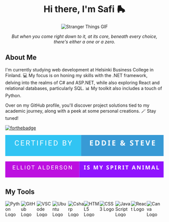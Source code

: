 <h1 align="center">Hi there, I'm Safi 🛼</h1>


<p align="center">
  <img src="https://media1.tenor.com/m/t40xH-2R7bMAAAAC/eddie-eddie-munson.gif" alt="Stranger Things GIF">
</p>

<p align="center"> 
<em>But when you come right down to it, at its core, beneath every choice, there's either a one or a zero.</em></p>



## About Me
I'm currently studying web development at Helsinki Business College in Finland.  💻 My focus is on honing my skills with the .NET framework, delving into the realms of C# and ASP.NET, while also exploring React and relational databases, particularly SQL. 📊 My toolkit also includes a touch of Python.

Over on my GitHub profile, you'll discover project solutions tied to my academic journey, along with a peek at some personal creations. 🪄 Stay tuned!

[![forthebadge](https://forthebadge.com/images/badges/powered-by-coffee.svg)](https://forthebadge.com)

[![forthebadge](https://raw.githubusercontent.com/safiames/safiames/b7f01c11a9f01e9e54811efb553041a17cf63b7d/certified%20by-eddie%20%26%20steve-.svg)](https://forthebadge.com?primaryBGColor=%2331C4F3&primaryTextColor=%23FFFFFF&secondaryBGColor=%23389AD5&secondaryTextColor=%23FFFFFF&tertiaryBGColor=%232674A4&tertiaryTextColor=%23FFFFFF&primaryLabel=certified+by&secondaryLabel=eddie+%26+steve&tertiaryLabel=&panels=2#/generator)

[![forthebadge](https://github.com/safiames/safiames/raw/main/Elliot%20Alderson-is%20my%20spirit%20animal-.svg)](https://forthebadge.com?primaryBGColor=%23bd10e0&primaryTextColor=%23FFFFFF&secondaryBGColor=%239013fe&secondaryTextColor=%23FFFFFF&tertiaryBGColor=%232674A4&tertiaryTextColor=%23FFFFFF&primaryLabel=Elliot+Alderson&secondaryLabel=is+my+spirit+animal&tertiaryLabel=&panels=2#/generator)


## My Tools
<div style="display: flex;">
  <img src="https://cdn.jsdelivr.net/gh/devicons/devicon/icons/python/python-original-wordmark.svg" alt="Python Logo" width="50" height="50" style="max-width:100%;">
  <img src="https://cdn.jsdelivr.net/gh/devicons/devicon/icons/github/github-original-wordmark.svg" alt="GitHub Logo" width="50" height="50" style="max-width:100%;">
  <img src="https://cdn.jsdelivr.net/gh/devicons/devicon/icons/vscode/vscode-original-wordmark.svg" alt="VSCode Logo" width="50" height="50" style="max-width:100%;">
  <img src="https://cdn.jsdelivr.net/gh/devicons/devicon/icons/ubuntu/ubuntu-plain-wordmark.svg" alt="Ubuntu Logo" width="50" height="50" style="max-width:100%;">
<img src="https://cdn.jsdelivr.net/gh/devicons/devicon/icons/csharp/csharp-original.svg" alt="Csharp Logo" width="50" height="50" style="max-width:100%;">
<img src="https://cdn.jsdelivr.net/gh/devicons/devicon/icons/html5/html5-original-wordmark.svg" alt="HTML5 Logo" width="50" height="50" style="max-width:100%;">
<img src="https://cdn.jsdelivr.net/gh/devicons/devicon/icons/css3/css3-original-wordmark.svg" alt="CSS3 Logo" width="50" height="50" style="max-width:100%;">
 <img src="https://cdn.jsdelivr.net/gh/devicons/devicon/icons/javascript/javascript-original.svg" alt="JavaScript Logo" width="50" height="50" style="max-width:100%;">
  <img src="https://cdn.jsdelivr.net/gh/devicons/devicon/icons/react/react-original-wordmark.svg" alt="React Logo" width="50" height="50" style="max-width:100%;">
  <img src="https://cdn.jsdelivr.net/gh/devicons/devicon/icons/canva/canva-original.svg" alt="Canva Logo" width="50" height="50" style="max-width:100%;">
</div>
